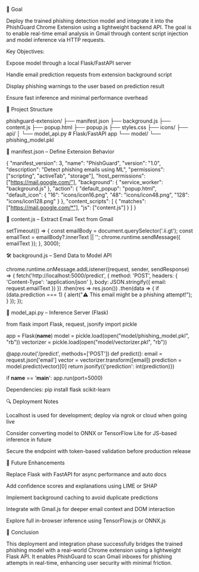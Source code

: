 🧱 Goal

Deploy the trained phishing detection model and integrate it into the PhishGuard Chrome Extension using a lightweight backend API. The goal is to enable real-time email analysis in Gmail through content script injection and model inference via HTTP requests.

Key Objectives:

Expose model through a local Flask/FastAPI server

Handle email prediction requests from extension background script

Display phishing warnings to the user based on prediction result

Ensure fast inference and minimal performance overhead

🚪 Project Structure

phishguard-extension/
├── manifest.json
├── background.js
├── content.js
├── popup.html
├── popup.js
├── styles.css
├── icons/
├── api/
│   └── model_api.py     # Flask/FastAPI app
└── model/
    └── phishing_model.pkl

📂 manifest.json – Define Extension Behavior

{
  "manifest_version": 3,
  "name": "PhishGuard",
  "version": "1.0",
  "description": "Detect phishing emails using ML",
  "permissions": ["scripting", "activeTab", "storage"],
  "host_permissions": ["https://mail.google.com/"],
  "background": {
    "service_worker": "background.js"
  },
  "action": {
    "default_popup": "popup.html",
    "default_icon": {
      "16": "icons/icon16.png",
      "48": "icons/icon48.png",
      "128": "icons/icon128.png"
    }
  },
  "content_scripts": [
    {
      "matches": ["https://mail.google.com/*"],
      "js": ["content.js"]
    }
  ]
}

🤖 content.js – Extract Email Text from Gmail

setTimeout(() => {
  const emailBody = document.querySelector('.ii.gt');
  const emailText = emailBody?.innerText || '';
  chrome.runtime.sendMessage({ emailText });
}, 3000);

🛠️ background.js – Send Data to Model API

chrome.runtime.onMessage.addListener((request, sender, sendResponse) => {
  fetch('http://localhost:5000/predict', {
    method: 'POST',
    headers: {
      'Content-Type': 'application/json'
    },
    body: JSON.stringify({ email: request.emailText })
  })
    .then(res => res.json())
    .then(data => {
      if (data.prediction === 1) {
        alert("⚠️ This email might be a phishing attempt!");
      }
    });
});

📑 model_api.py – Inference Server (Flask)

from flask import Flask, request, jsonify
import pickle

app = Flask(__name__)
model = pickle.load(open("model/phishing_model.pkl", "rb"))
vectorizer = pickle.load(open("model/vectorizer.pkl", "rb"))

@app.route('/predict', methods=['POST'])
def predict():
    email = request.json['email']
    vector = vectorizer.transform([email])
    prediction = model.predict(vector)[0]
    return jsonify({'prediction': int(prediction)})

if __name__ == '__main__':
    app.run(port=5000)

Dependencies: pip install flask scikit-learn

🔍 Deployment Notes

Localhost is used for development; deploy via ngrok or cloud when going live

Consider converting model to ONNX or TensorFlow Lite for JS-based inference in future

Secure the endpoint with token-based validation before production release

🚀 Future Enhancements

Replace Flask with FastAPI for async performance and auto docs

Add confidence scores and explanations using LIME or SHAP

Implement background caching to avoid duplicate predictions

Integrate with Gmail.js for deeper email context and DOM interaction

Explore full in-browser inference using TensorFlow.js or ONNX.js

🌟 Conclusion

This deployment and integration phase successfully bridges the trained phishing model with a real-world Chrome extension using a lightweight Flask API. It enables PhishGuard to scan Gmail inboxes for phishing attempts in real-time, enhancing user security with minimal friction.

